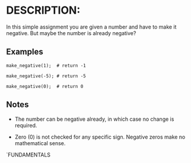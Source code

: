 # DESCRIPTION:

In this simple assignment you are given a number and have to make it negative. But maybe the number is already negative?

## Examples

`make_negative(1);  # return -1`

`make_negative(-5); # return -5`

`make_negative(0);  # return 0`

## Notes

- The number can be negative already, in which case no change is required.

- Zero (0) is not checked for any specific sign. Negative zeros make no mathematical sense.

`FUNDAMENTALS
